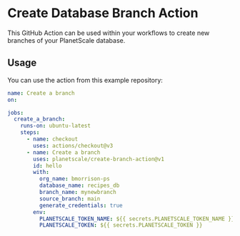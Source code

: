 # Create Database Branch Action

This GitHub Action can be used within your workflows to create new branches of your PlanetScale database.

## Usage

You can use the action from this example repository:

```yml
name: Create a branch
on: 

jobs:
  create_a_branch:
    runs-on: ubuntu-latest
    steps:
      - name: checkout
        uses: actions/checkout@v3
      - name: Create a branch
        uses: planetscale/create-branch-action@v1
        id: hello
        with:
          org_name: bmorrison-ps
          database_name: recipes_db
          branch_name: mynewbranch
          source_branch: main
          generate_credentials: true
        env:
          PLANETSCALE_TOKEN_NAME: ${{ secrets.PLANETSCALE_TOKEN_NAME }}
          PLANETSCALE_TOKEN: ${{ secrets.PLANETSCALE_TOKEN }}
```